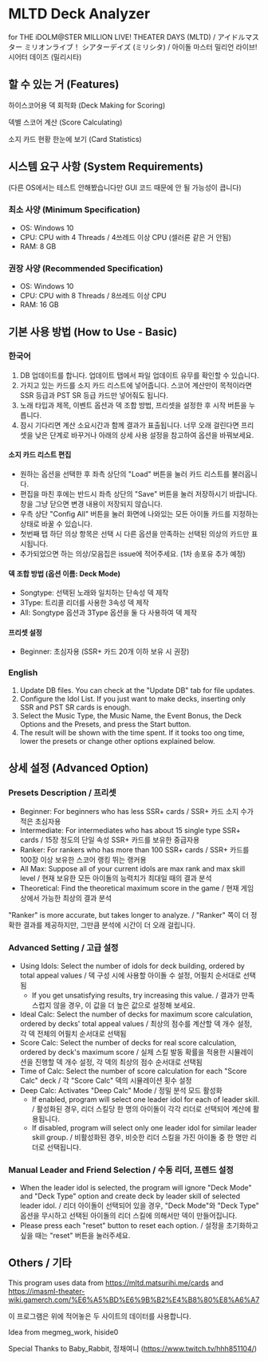 # MLTD Deck Analyzer

for THE iDOLM@STER MILLION LIVE! THEATER DAYS (MLTD) / アイドルマスター ミリオンライブ！ シアターデイズ (ミリシタ) / 아이돌 마스터 밀리언 라이브! 시어터 데이즈 (밀리시타)

## 할 수 있는 거 (Features)

하이스코어용 덱 회적화 (Deck Making for Scoring)

덱별 스코어 계산 (Score Calculating)

소지 카드 현황 한눈에 보기 (Card Statistics)

## 시스템 요구 사항 (System Requirements)

(다른 OS에서는 테스트 안해봤습니다만 GUI 코드 때문에 안 될 가능성이 큽니다)

### 최소 사양 (Minimum Specification)

- OS: Windows 10
- CPU: CPU with 4 Threads / 4쓰레드 이상 CPU (셀러론 같은 거 안됨)
- RAM: 8 GB

### 권장 사양 (Recommended Specification)

- OS: Windows 10
- CPU: CPU with 8 Threads / 8쓰레드 이상 CPU
- RAM: 16 GB

## 기본 사용 방법 (How to Use - Basic)

### 한국어

1. DB 업데이트를 합니다. 업데이트 탭에서 파일 업데이트 유무를 확인할 수 있습니다.
2. 가지고 있는 카드를 소지 카드 리스트에 넣어줍니다. 스코어 계산만이 목적이라면 SSR 등급과 PST SR 등급 카드만 넣어줘도 됩니다.
3. 노래 타입과 제목, 이벤트 옵션과 덱 조합 방법, 프리셋을 설정한 후 시작 버튼을 누릅니다.
4. 잠시 기다리면 계산 소요시간과 함께 결과가 표출됩니다. 너무 오래 걸린다면 프리셋을 낮은 단계로 바꾸거나 아래의 상세 사용 설정을 참고하여 옵션을 바꿔보세요.

#### 소지 카드 리스트 편집

- 원하는 옵션을 선택한 후 좌측 상단의 "Load" 버튼을 눌러 카드 리스트를 불러옵니다.
- 편집을 마친 후에는 반드시 좌측 상단의 "Save" 버튼을 눌러 저장하시기 바랍니다. 창을 그냥 닫으면 변경 내용이 저장되지 않습니다.
- 우측 상단 "Config All" 버튼을 눌러 화면에 나와있는 모든 아이돌 카드를 지정하는 상태로 바꿀 수 있습니다.
- 첫번째 탭 하단 의상 항목은 선택 시 다른 옵션을 만족하는 선택된 의상의 카드만 표시됩니다.
- 추가되었으면 하는 의상/모음집은 issue에 적어주세요. (1차 송포유 추가 예정)

#### 덱 조합 방법 (옵션 이름: Deck Mode)

- Songtype: 선택된 노래와 일치하는 단속성 덱 제작
- 3Type: 트리콜 리더를 사용한 3속성 덱 제작
- All: Songtype 옵션과 3Type 옵션을 둘 다 사용하여 덱 제작

#### 프리셋 설정

- Beginner: 초심자용 (SSR+ 카드 20개 이하 보유 시 권장)

### English

1. Update DB files. You can check at the "Update DB" tab for file updates.
2. Configure the Idol List. If you just want to make decks, inserting only SSR and PST SR cards is enough.
3. Select the Music Type, the Music Name, the Event Bonus, the Deck Options and the Presets, and press the Start button.
4. The result will be shown with the time spent. If it tooks too ong time, lower the presets or change other options explained below.

## 상세 설정 (Advanced Option)

### Presets Description / 프리셋

- Beginner: For beginners who has less SSR+ cards / SSR+ 카드 소지 수가 적은 초심자용
- Intermediate: For intermediates who has about 15 single type SSR+ cards / 15장 정도의 단일 속성 SSR+ 카드를 보유한 중급자용
- Ranker: For rankers who has more than 100 SSR+ cards / SSR+ 카드를 100장 이상 보유한 스코어 랭킹 뛰는 랭커용
- All Max: Suppose all of your current idols are max rank and max skill level / 현재 보유한 모든 아이돌의 능력치가 최대일 때의 결과 분석
- Theoretical: Find the theoretical maximum score in the game / 현재 게임상에서 가능한 최상의 결과 분석

"Ranker" is more accurate, but takes longer to analyze. / "Ranker" 쪽이 더 정확한 결과를 제공하지만, 그만큼 분석에 시간이 더 오래 걸립니다.

### Advanced Setting / 고급 설정

- Using Idols: Select the number of idols for deck building, ordered by total appeal values / 덱 구성 시에 사용할 아이돌 수 설정, 어필치 순서대로 선택됨
  - If you get unsatisfying results, try increasing this value. / 결과가 만족스럽지 않을 경우, 이 값을 더 높은 값으로 설정해 보세요.
- Ideal Calc: Select the number of decks for maximum score calculation, ordered by decks' total appeal values / 최상의 점수를 계산할 덱 개수 설정, 각 덱 전체의 어필치 순서대로 선택됨
- Score Calc: Select the number of decks for real score calculation, ordered by deck's maximum score / 실제 스킬 발동 확률을 적용한 시뮬레이션을 진행할 덱 개수 설정, 각 덱의 최상의 점수 순서대로 선택됨
- Time of Calc: Select the number of score calculation for each "Score Calc" deck / 각 "Score Calc" 덱의 시뮬레이션 횟수 설정
- Deep Calc: Activates "Deep Calc" Mode / 정밀 분석 모드 활성화
  - If enabled, program will select one leader idol for each of leader skill. / 활성화된 경우, 리더 스킬당 한 명의 아이돌이 각각 리더로 선택되어 계산에 활용됩니다.
  - If disabled, program will select only one leader idol for similar leader skill group. / 비활성화된 경우, 비슷한 리더 스킬을 가진 아이돌 중 한 명만 리더로 선택됩니다.

### Manual Leader and Friend Selection / 수동 리더, 프렌드 설정

- When the leader idol is selected, the program will ignore "Deck Mode" and "Deck Type" option and create deck by leader skill of selected leader idol. / 리더 아이돌이 선택되어 있을 경우, "Deck Mode"와 "Deck Type" 옵션을 무시하고 선택된 아이돌의 리더 스킬에 의해서만 덱이 만들어집니다.
- Please press each "reset" button to reset each option. / 설정을 초기화하고 싶을 때는 "reset" 버튼을 눌러주세요.

## Others / 기타

This program uses data from https://mltd.matsurihi.me/cards and https://imasml-theater-wiki.gamerch.com/%E6%A5%BD%E6%9B%B2%E4%B8%80%E8%A6%A7

이 프로그램은 위에 적어놓은 두 사이트의 데이터를 사용합니다.

Idea from megmeg_work, hiside0

Special Thanks to Baby_Rabbit, 정채여니 (https://www.twitch.tv/hhh851104/)
